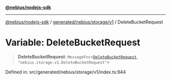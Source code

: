 [**@nebius/nodejs-sdk**](../../../../../README.md)

***

[@nebius/nodejs-sdk](../../../../../README.md) / [generated/nebius/storage/v1](../README.md) / DeleteBucketRequest

# Variable: DeleteBucketRequest

> **DeleteBucketRequest**: `MessageFns`\<[`DeleteBucketRequest`](../interfaces/DeleteBucketRequest.md), `"nebius.storage.v1.DeleteBucketRequest"`\>

Defined in: src/generated/nebius/storage/v1/index.ts:944
